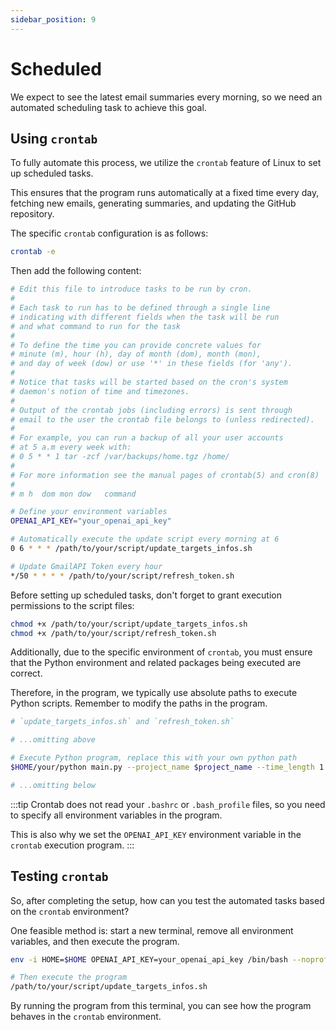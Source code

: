 ```yaml
---
sidebar_position: 9
---
```


# Scheduled

We expect to see the latest email summaries every morning, so we need an automated scheduling task to achieve this goal.

## Using `crontab`

To fully automate this process, we utilize the `crontab` feature of Linux to set up scheduled tasks.

This ensures that the program runs automatically at a fixed time every day, fetching new emails, generating summaries, and updating the GitHub repository.

The specific `crontab` configuration is as follows:

```bash
crontab -e
```

Then add the following content:

```bash
# Edit this file to introduce tasks to be run by cron.
#
# Each task to run has to be defined through a single line
# indicating with different fields when the task will be run
# and what command to run for the task
#
# To define the time you can provide concrete values for
# minute (m), hour (h), day of month (dom), month (mon),
# and day of week (dow) or use '*' in these fields (for 'any').
#
# Notice that tasks will be started based on the cron's system
# daemon's notion of time and timezones.
#
# Output of the crontab jobs (including errors) is sent through
# email to the user the crontab file belongs to (unless redirected).
#
# For example, you can run a backup of all your user accounts
# at 5 a.m every week with:
# 0 5 * * 1 tar -zcf /var/backups/home.tgz /home/
#
# For more information see the manual pages of crontab(5) and cron(8)
#
# m h  dom mon dow   command

# Define your environment variables
OPENAI_API_KEY="your_openai_api_key"

# Automatically execute the update script every morning at 6
0 6 * * * /path/to/your/script/update_targets_infos.sh

# Update GmailAPI Token every hour
*/50 * * * * /path/to/your/script/refresh_token.sh
```

Before setting up scheduled tasks, don't forget to grant execution permissions to the script files:

```bash
chmod +x /path/to/your/script/update_targets_infos.sh
chmod +x /path/to/your/script/refresh_token.sh
```

Additionally, due to the specific environment of `crontab`, you must ensure that the Python environment and related packages being executed are correct.

Therefore, in the program, we typically use absolute paths to execute Python scripts. Remember to modify the paths in the program.

```bash
# `update_targets_infos.sh` and `refresh_token.sh`

# ...omitting above

# Execute Python program, replace this with your own python path
$HOME/your/python main.py --project_name $project_name --time_length 1 2>&1

# ...omitting below
```

:::tip
Crontab does not read your `.bashrc` or `.bash_profile` files, so you need to specify all environment variables in the program.

This is also why we set the `OPENAI_API_KEY` environment variable in the `crontab` execution program.
:::

## Testing `crontab`

So, after completing the setup, how can you test the automated tasks based on the `crontab` environment?

One feasible method is: start a new terminal, remove all environment variables, and then execute the program.

```bash
env -i HOME=$HOME OPENAI_API_KEY=your_openai_api_key /bin/bash --noprofile --norc

# Then execute the program
/path/to/your/script/update_targets_infos.sh
```

By running the program from this terminal, you can see how the program behaves in the `crontab` environment.
